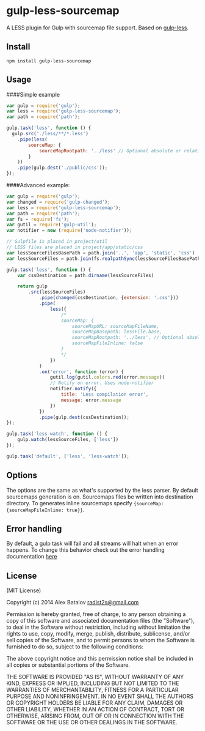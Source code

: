 gulp-less-sourcemap
=========

A LESS plugin for Gulp with sourcemap file support. Based on [gulp-less](https://github.com/plus3network/gulp-less).

## Install

```
npm install gulp-less-sourcemap
```

## Usage
####Simple example

```javascript
var gulp = require('gulp');
var less = require('gulp-less-sourcemap');
var path = require('path');

gulp.task('less', function () {
  gulp.src('./less/**/*.less')
    .pipe(less(
        sourceMap: {
            sourceMapRootpath: '../less' // Optional absolute or relative path to your LESS files
        }
    ))
    .pipe(gulp.dest('./public/css'));
});
```

####Advanced example:

```javascript
var gulp = require('gulp');
var changed = require('gulp-changed');
var less = require('gulp-less-sourcemap');
var path = require('path');
var fs = require('fs');
var gutil = require('gulp-util');
var notifier = new (require('node-notifier'));

// Gulpfile is placed in project/util
// LESS files are placed in project/app/static/css
var lessSourceFilesBasePath = path.join('..', 'app', 'static', 'css')
var lessSourceFiles = path.join(fs.realpathSync(lessSourceFilesBasePath), '*.less')

gulp.task('less', function () {
    var cssDestination = path.dirname(lessSourceFiles)

    return gulp
        .src(lessSourceFiles)
            .pipe(changed(cssDestination, {extension: '.css'}))
            .pipe(
                less({
                    /*
                    sourceMap: {
                        sourceMapURL: sourceMapFileName,
                        sourceMapBasepath: lessFile.base,
                        sourceMapRootpath: '../less', // Optional absolute or relative path to your LESS files
                        sourceMapFileInline: false
                    }
                    */
                })
            )
            .on('error', function (error) {
                gutil.log(gutil.colors.red(error.message))
                // Notify on error. Uses node-notifier
                notifier.notify({
                    title: 'Less compilation error',
                    message: error.message
                })
            })
            .pipe(gulp.dest(cssDestination));
});

gulp.task('less-watch', function () {
	gulp.watch(lessSourceFiles, ['less'])
});

gulp.task('default', ['less', 'less-watch']);
```

## Options

The options are the same as what's supported by the less parser. By default sourcemaps generation is on. Sourcemaps files be written into destination directory. To generates inline sourcemaps specify `{sourceMap: {sourceMapFileInline: true}}`.

## Error handling

By default, a gulp task will fail and all streams will halt when an error happens. To change this behavior check out the error handling documentation [here](https://github.com/gulpjs/gulp/blob/master/docs/recipes/combining-streams-to-handle-errors.md)

## License

(MIT License)

Copyright (c) 2014 Alex Batalov radist2s@gmail.com

Permission is hereby granted, free of charge, to any person obtaining a copy of this software and associated documentation files (the "Software"), to deal in the Software without restriction, including without limitation the rights to use, copy, modify, merge, publish, distribute, sublicense, and/or sell copies of the Software, and to permit persons to whom the Software is furnished to do so, subject to the following conditions:

The above copyright notice and this permission notice shall be included in all copies or substantial portions of the Software.

THE SOFTWARE IS PROVIDED "AS IS", WITHOUT WARRANTY OF ANY KIND, EXPRESS OR IMPLIED, INCLUDING BUT NOT LIMITED TO THE WARRANTIES OF MERCHANTABILITY, FITNESS FOR A PARTICULAR PURPOSE AND NONINFRINGEMENT. IN NO EVENT SHALL THE AUTHORS OR COPYRIGHT HOLDERS BE LIABLE FOR ANY CLAIM, DAMAGES OR OTHER LIABILITY, WHETHER IN AN ACTION OF CONTRACT, TORT OR OTHERWISE, ARISING FROM, OUT OF OR IN CONNECTION WITH THE SOFTWARE OR THE USE OR OTHER DEALINGS IN THE SOFTWARE.
